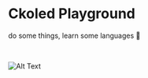 # Ckoled Playground

do some things, learn some languages 🤯

<br/>

![Alt Text](https://media.giphy.com/media/800iiDTaNNFOwytONV/giphy.gif)